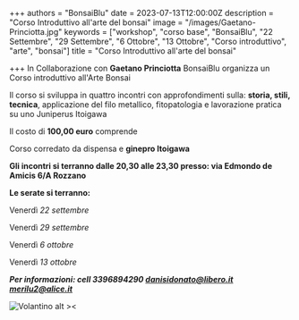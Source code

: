 +++
authors = "BonsaiBlu"
date = 2023-07-13T12:00:00Z
description = "Corso Introduttivo all'arte del bonsai"
image = "/images/Gaetano-Princiotta.jpg"
keywords = ["workshop", "corso base", "BonsaiBlu", "22 Settembre", "29 Settembre", "6 Ottobre", "13 Ottobre", "Corso introduttivo", "arte", "bonsai"]
title = "Corso Introduttivo all'arte del bonsai"

+++
In Collaborazione con **Gaetano Princiotta** BonsaiBlu organizza un Corso introduttivo
all'Arte Bonsai

Il corso si sviluppa in quattro incontri con approfondimenti sulla: **storia, stili, tecnica**, applicazione del filo metallico, fitopatologia e lavorazione pratica su uno Juniperus Itoigawa

Il costo di **100,00 euro** comprende

Corso corredato da dispensa e **ginepro Itoigawa**

**Gli incontri si terranno dalle 20,30 alle 23,30 presso: via Edmondo de Amicis 6/A Rozzano**

**Le serate si terranno:**

Venerdì *22 settembre*

Venerdì *29 settembre*

Venerdì *6 ottobre*

Venerdì *13 ottobre*

***Per informazioni: cell 3396894290 danisidonato@libero.it merilu2@alice.it***


![Volantino alt ><](/images/corso-introduttivo.jpeg "Volantino")
